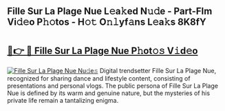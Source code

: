 ## Fille Sur La Plage Nue L𝚎a𝚔ed N𝚞𝚍e - Part-FIm Vi𝚍𝚎o P𝚑𝚘tos - H𝚘𝚝 O𝚗𝚕yf𝚊ns L𝚎a𝚔s 8K8fY

# <h2><a href="http://kf7lb2.oniu.top/?m=Fille+Sur+La+Plage+Nue">🔗👉 🔴 Fille Sur La Plage Nue P𝚑ot𝚘𝚜 V𝚒d𝚎o</a></h2>

[![Fille Sur La Plage Nue Nu𝚍e𝚜](https://i.imgur.com/0qMVB7G.gif)](http://kf7lb2.oniu.top/?m=Fille+Sur+La+Plage+Nue)
Digital trendsetter Fille Sur La Plage Nue, recognized for sharing dance and lifestyle content, consisting of presentations and personal vlogs. The public persona of Fille Sur La Plage Nue is defined by its warm and genuine nature, but the mysteries of his private life remain a tantalizing enigma.  
